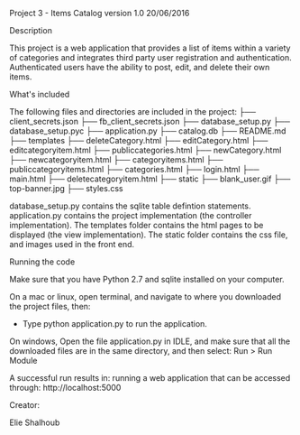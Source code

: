 Project 3 - Items Catalog version 1.0 20/06/2016

Description

This project is a web application that provides a list of items within a variety of categories and integrates third party user registration and authentication. Authenticated users have the ability to post, edit, and delete their own items.

What's included

The following files and directories are included in the project:
├── client_secrets.json
├── fb_client_secrets.json
├── database_setup.py
├── database_setup.pyc
├── application.py
├── catalog.db
├── README.md
├── templates
    ├── deleteCategory.html
    ├── editCategory.html
    ├── editcategoryitem.html
    ├── publiccategories.html
    ├── newCategory.html
    ├── newcategoryitem.html
    ├── categoryitems.html
    ├── publiccategoryitems.html
    ├── categories.html
    ├── login.html
    ├── main.html
    ├── deletecategoryitem.html
├── static
    ├── blank_user.gif
    ├── top-banner.jpg
    ├── styles.css



database_setup.py contains the sqlite table defintion statements.
application.py contains the project implementation (the controller implementation).
The templates folder contains the html pages to be displayed (the view implementation).
The static folder contains the css file, and images used in the front end.

Running the code

Make sure that you have Python 2.7 and sqlite installed on your computer.

On a mac or linux, open terminal, and navigate to where you downloaded the project files, then:
- Type python application.py to run the application.

On windows, Open the file application.py in IDLE, and make sure that all the downloaded files are in the same directory, and then select: Run > Run Module

A successful run results in: running a web application that can be accessed through: http://localhost:5000

Creator:

Elie Shalhoub
